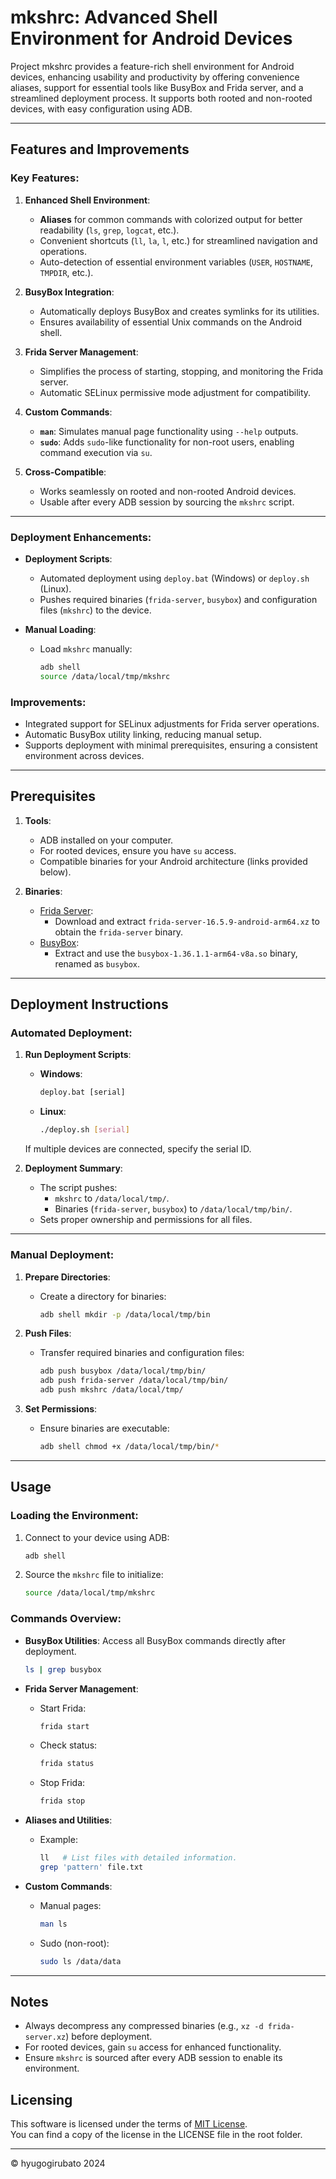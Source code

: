 # mkshrc: Advanced Shell Environment for Android Devices

Project mkshrc provides a feature-rich shell environment for Android devices, enhancing usability and productivity by offering convenience aliases, support for essential tools like BusyBox and Frida server, and a streamlined deployment process. It supports both rooted and non-rooted devices, with easy configuration using ADB.

---

## Features and Improvements

### Key Features:
1. **Enhanced Shell Environment**:
   - **Aliases** for common commands with colorized output for better readability (`ls`, `grep`, `logcat`, etc.).
   - Convenient shortcuts (`ll`, `la`, `l`, etc.) for streamlined navigation and operations.
   - Auto-detection of essential environment variables (`USER`, `HOSTNAME`, `TMPDIR`, etc.).

2. **BusyBox Integration**:
   - Automatically deploys BusyBox and creates symlinks for its utilities.
   - Ensures availability of essential Unix commands on the Android shell.

3. **Frida Server Management**:
   - Simplifies the process of starting, stopping, and monitoring the Frida server.
   - Automatic SELinux permissive mode adjustment for compatibility.

4. **Custom Commands**:
   - **`man`**: Simulates manual page functionality using `--help` outputs.
   - **`sudo`**: Adds `sudo`-like functionality for non-root users, enabling command execution via `su`.

5. **Cross-Compatible**:
   - Works seamlessly on rooted and non-rooted Android devices.
   - Usable after every ADB session by sourcing the `mkshrc` script.

---

### Deployment Enhancements:
- **Deployment Scripts**:
  - Automated deployment using `deploy.bat` (Windows) or `deploy.sh` (Linux).
  - Pushes required binaries (`frida-server`, `busybox`) and configuration files (`mkshrc`) to the device.

- **Manual Loading**:
  - Load `mkshrc` manually:
    ```sh
    adb shell
    source /data/local/tmp/mkshrc
    ```

### Improvements:
- Integrated support for SELinux adjustments for Frida server operations.
- Automatic BusyBox utility linking, reducing manual setup.
- Supports deployment with minimal prerequisites, ensuring a consistent environment across devices.

---

## Prerequisites

1. **Tools**:
   - ADB installed on your computer.
   - For rooted devices, ensure you have `su` access.
   - Compatible binaries for your Android architecture (links provided below).

2. **Binaries**:
   - [Frida Server](https://github.com/frida/frida/releases/download/16.5.9/frida-server-16.5.9-android-arm64.xz):
     - Download and extract `frida-server-16.5.9-android-arm64.xz` to obtain the `frida-server` binary.
   - [BusyBox](https://github.com/topjohnwu/magisk-files/releases/download/files/busybox-1.36.1.1.zip):
     - Extract and use the `busybox-1.36.1.1-arm64-v8a.so` binary, renamed as `busybox`.

---

## Deployment Instructions

### Automated Deployment:
1. **Run Deployment Scripts**:
   - **Windows**:
     ```cmd
     deploy.bat [serial]
     ```
   - **Linux**:
     ```sh
     ./deploy.sh [serial]
     ```
   If multiple devices are connected, specify the serial ID. 

2. **Deployment Summary**:
   - The script pushes:
     - `mkshrc` to `/data/local/tmp/`.
     - Binaries (`frida-server`, `busybox`) to `/data/local/tmp/bin/`.
   - Sets proper ownership and permissions for all files.

---

### Manual Deployment:
1. **Prepare Directories**:
   - Create a directory for binaries:
     ```sh
     adb shell mkdir -p /data/local/tmp/bin
     ```

2. **Push Files**:
   - Transfer required binaries and configuration files:
     ```sh
     adb push busybox /data/local/tmp/bin/
     adb push frida-server /data/local/tmp/bin/
     adb push mkshrc /data/local/tmp/
     ```

3. **Set Permissions**:
   - Ensure binaries are executable:
     ```sh
     adb shell chmod +x /data/local/tmp/bin/*
     ```

---

## Usage

### Loading the Environment:
1. Connect to your device using ADB:
   ```sh
   adb shell
   ```

2. Source the `mkshrc` file to initialize:
   ```sh
   source /data/local/tmp/mkshrc
   ```

### Commands Overview:
- **BusyBox Utilities**:
  Access all BusyBox commands directly after deployment.
  ```sh
  ls | grep busybox
  ```

- **Frida Server Management**:
  - Start Frida:
    ```sh
    frida start
    ```
  - Check status:
    ```sh
    frida status
    ```
  - Stop Frida:
    ```sh
    frida stop
    ```

- **Aliases and Utilities**:
  - Example:
    ```sh
    ll   # List files with detailed information.
    grep 'pattern' file.txt
    ```

- **Custom Commands**:
  - Manual pages:
    ```sh
    man ls
    ```
  - Sudo (non-root):
    ```sh
    sudo ls /data/data
    ```

---

## Notes

- Always decompress any compressed binaries (e.g., `xz -d frida-server.xz`) before deployment.
- For rooted devices, gain `su` access for enhanced functionality.
- Ensure `mkshrc` is sourced after every ADB session to enable its environment.

## Licensing

This software is licensed under the terms of [MIT License](https://github.com/hyugogirubato/mkshrc/blob/main/LICENSE).  
You can find a copy of the license in the LICENSE file in the root folder.

---

© hyugogirubato 2024